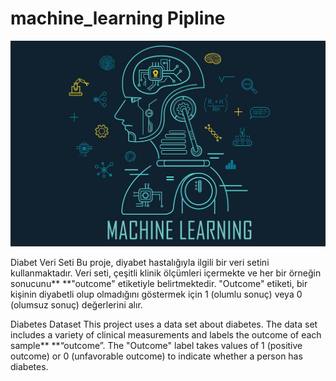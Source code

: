 # machine_learning Pipline

![App Screenshot](https://github.com/firengizz099/machine_learning/blob/main/1_c_fiB-YgbnMl6nntYGBMHQ.jpg?raw=true)

Diabet Veri Seti Bu proje, diyabet hastalığıyla ilgili bir veri setini kullanmaktadır. Veri seti, çeşitli klinik ölçümleri içermekte ve her bir örneğin sonucunu** **"outcome" etiketiyle belirtmektedir. "Outcome" etiketi, bir kişinin diyabetli olup olmadığını göstermek için 1 (olumlu sonuç) veya 0 (olumsuz sonuç) değerlerini alır.


Diabetes Dataset This project uses a data set about diabetes. The data set includes a variety of clinical measurements and labels the outcome of each sample** **“outcome”. The "Outcome" label takes values of 1 (positive outcome) or 0 (unfavorable outcome) to indicate whether a person has diabetes.
